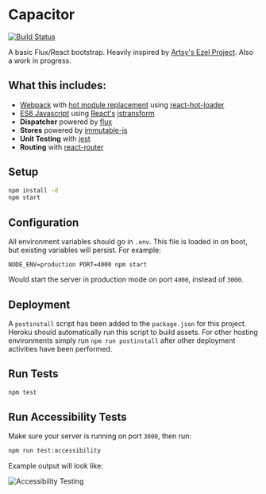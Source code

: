 # Capacitor

[![Build Status](https://travis-ci.org/vigetlabs/capacitor.png?branch=master)](https://travis-ci.org/vigetlabs/capacitor)

A basic Flux/React bootstrap. Heavily inspired by [Artsy's Ezel Project](https://github.com/artsy/ezel).
Also a work in progress.

## What this includes:

- [Webpack](http://webpack.github.io/docs/) with [hot module replacement](https://github.com/webpack/docs/wiki/hot-module-replacement-with-webpack) using [react-hot-loader](https://github.com/gaearon/react-hot-loader)
- [ES6 Javascript](http://wiki.ecmascript.org/doku.php?id=harmony:specification_drafts) using [React's](http://facebook.github.io/react/) [jstransform](https://www.npmjs.org/package/jstransform)
- **Dispatcher** powered by [flux](https://github.com/facebook/flux)
- **Stores** powered by [immutable-js](**https://github.com/facebook/immutable-js)
- **Unit Testing** with [jest](https://github.com/facebook/jest)
- **Routing** with [react-router](https://github.com/rackt/react-router)

## Setup

```bash
npm install -d
npm start
```

## Configuration

All environment variables should go in `.env`. This file is loaded in on boot, but existing variables will persist. For example:

`NODE_ENV=production PORT=4000 npm start`

Would start the server in production mode on port `4000`, instead of `3000`.

## Deployment

A `postinstall` script has been added to the `package.json` for this
project. Heroku should automatically run this script to build
assets. For other hosting environments simply run `npm run
postinstall` after other deployment activities have been performed.

## Run Tests

```bash
npm test
```

## Run Accessibility Tests

Make sure your server is running on port `3000`, then run:

```bash
npm run test:accessibility
```

Example output will look like:

![Accessibility Testing](http://cl.ly/image/2F3x3d351U3Y/Screen%20Shot%202014-10-08%20at%208.42.36%20AM.png)
